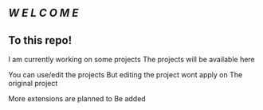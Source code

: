## *W E L C O M E*
To this repo!
---
 I am currently working on some projects
 The projects will be available here

 You can use/edit the projects
 But editing the project wont apply on
 The original project

 More extensions are planned to
 Be added
